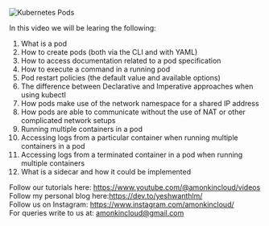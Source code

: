 ![Kubernetes Pods](https://github.com/yeshwanthlm/100DaysOfK8s/assets/66474973/97a8ec25-c72e-4a77-b252-f1519eb7fb32)

In this video we will be learing the following:

1. What is a pod
2. How to create pods (both via the CLI and with YAML)
3. How to access documentation related to a pod specification 
4. How to execute a command in a running pod 
5. Pod restart policies (the default value and available options)
6. The difference between Declarative and Imperative approaches when using kubectl
7. How pods make use of the network namespace for a shared IP address
8. How pods are able to communicate without the use of NAT or other complicated network setups
9. Running multiple containers in a pod
10. Accessing logs from a particular container when running multiple containers in a pod
11. Accessing logs from a terminated container in a pod when running multiple containers
12. What is a sidecar and how it could be implemented


Follow our tutorials here: https://www.youtube.com/@amonkincloud/videos \
Follow my personal blog here:https://dev.to/yeshwanthlm/ \
Follow us on Instagram: https://www.instagram.com/amonkincloud/ \
For queries write to us at: amonkincloud@gmail.com 
